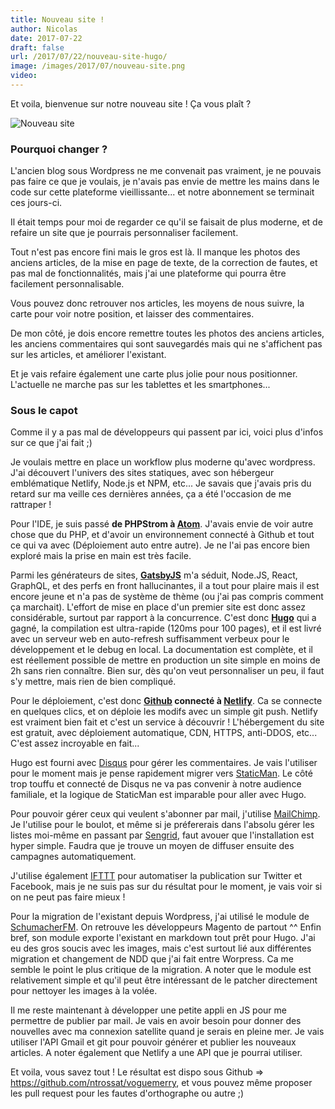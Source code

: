 ```yaml
---
title: Nouveau site !
author: Nicolas
date: 2017-07-22
draft: false
url: /2017/07/22/nouveau-site-hugo/
image: /images/2017/07/nouveau-site.png
video:
---
```



Et voila, bienvenue sur notre nouveau site ! Ça vous plaît ?

![Nouveau site](/images/2017/07/nouveau-site.png)

### Pourquoi changer ?

L'ancien blog sous Wordpress ne me convenait pas vraiment, je ne pouvais pas faire ce que je voulais, je n'avais pas envie de mettre les mains dans le code sur cette plateforme vieillissante... et notre abonnement se terminait ces jours-ci.

Il était temps pour moi de regarder ce qu'il se faisait de plus moderne, et de refaire un site que je pourrais personnaliser facilement.

Tout n'est pas encore fini mais le gros est là. Il manque les photos des anciens articles, de la mise en page de texte, de la correction de fautes, et pas mal de fonctionnalités, mais j'ai une plateforme qui pourra être facilement personnalisable.

Vous pouvez donc retrouver nos articles, les moyens de nous suivre, la carte pour voir notre position, et laisser des commentaires.

De mon côté, je dois encore remettre toutes les photos des anciens articles, les anciens commentaires qui sont sauvegardés mais qui ne s'affichent pas sur les articles, et améliorer l'existant.

Et je vais refaire également une carte plus jolie pour nous positionner. L'actuelle ne marche pas sur les tablettes et les smartphones...

### Sous le capot

Comme il y a pas mal de développeurs qui passent par ici, voici plus d'infos sur ce que j'ai fait ;)

Je voulais mettre en place un workflow plus moderne qu'avec wordpress. J'ai découvert l'univers des sites statiques, avec son hébergeur emblématique Netlify, Node.js et NPM, etc... Je savais que j'avais pris du retard sur ma veille ces dernières années, ça a été l'occasion de me rattraper !

Pour l'IDE, je suis passé **de PHPStrom à [Atom](https://atom.io/)**. J'avais envie de voir autre chose que du PHP, et d'avoir un environnement connecté à Github et tout ce qui va avec (Déploiement auto entre autre). Je ne l'ai pas encore bien exploré mais la prise en main est très facile.

Parmi les générateurs de sites, **[GatsbyJS](https://www.gatsbyjs.org/)** m'a séduit, Node.JS, React, GraphQL, et des perfs en front hallucinantes, il a tout pour plaire mais il est encore jeune et n'a pas de système de thème (ou j'ai pas compris comment ça marchait). L'effort de mise en place d'un premier site est donc assez considérable, surtout par rapport à la concurrence. C'est donc **[Hugo](https://gohugo.io/)** qui a gagné, la compilation est ultra-rapide (120ms pour 100 pages), et il est livré avec un serveur web en auto-refresh suffisamment verbeux pour le développement et le debug en local. La documentation est complète, et il est réellement possible de mettre en production un site simple en moins de 2h sans rien connaître. Bien sur, dès qu'on veut personnaliser un peu, il faut s'y mettre, mais rien de bien compliqué.

Pour le déploiement, c'est donc **[Github](https://github.com/) connecté à [Netlify](https://www.netlify.com/)**. Ca se connecte en quelques clics, et on déploie les modifs avec un simple git push. Netlify est vraiment bien fait et c'est un service à découvrir ! L'hébergement du site est gratuit, avec déploiement automatique, CDN, HTTPS, anti-DDOS, etc... C'est assez incroyable en fait...

Hugo est fourni avec [Disqus](https://disqus.com/) pour gérer les commentaires. Je vais l'utiliser pour le moment mais je pense rapidement migrer vers [StaticMan](https://staticman.net/). Le côté trop touffu et connecté de Disqus ne va pas convenir à notre audience familiale, et la logique de StaticMan est imparable pour aller avec Hugo.

Pour pouvoir gérer ceux qui veulent s'abonner par mail, j'utilise [MailChimp](https://mailchimp.com/). Je l'utilise pour le boulot, et même si je préfererais dans l'absolu gérer les listes moi-même en passant par [Sengrid](https://sendgrid.com/), faut avouer que l'installation est hyper simple. Faudra que je trouve un moyen de diffuser ensuite des campagnes automatiquement.

J'utilise également [IFTTT](https://ifttt.com/) pour automatiser la publication sur Twitter et Facebook, mais je ne suis pas sur du résultat pour le moment, je vais voir si on ne peut pas faire mieux !


Pour la migration de l'existant depuis Wordpress, j'ai utilisé le module de [SchumacherFM](https://github.com/SchumacherFM/wordpress-to-hugo-exporter). On retrouve les développeurs Magento de partout ^^ Enfin bref, son module exporte l'existant en markdown tout prêt pour Hugo. J'ai eu des gros soucis avec les images, mais c'est surtout lié aux différentes migration et changement de NDD que j'ai fait entre Worpress. Ca me semble le point le plus critique de la migration. A noter que le module est relativement simple et qu'il peut être intéressant de le patcher directement pour nettoyer les images à la volée.

Il me reste maintenant à développer une petite appli en JS pour me permettre de publier par mail. Je vais en avoir besoin pour donner des nouvelles avec ma connexion satellite quand je serais en pleine mer. Je vais utiliser l'API Gmail et git pour pouvoir générer et publier les nouveaux articles. A noter également que Netlify a une API que je pourrai utiliser.

Et voila, vous savez tout ! Le résultat est dispo sous Github => https://github.com/ntrossat/voguemerry, et vous pouvez même proposer les pull request pour les fautes d'orthographe ou autre ;)
